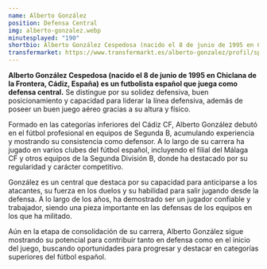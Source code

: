 ```yaml
---
name: Alberto González
position: Defensa Central
img: alberto-gonzalez.webp
minutesplayed: "190"
shortbio: Alberto González Cespedosa (nacido el 8 de junio de 1995 en Chiclana de la Frontera, Cádiz, España) es un futbolista español que juega como defensa central.
transfermarket: https://www.transfermarkt.es/alberto-gonzalez/profil/spieler/175919
---
```


**Alberto González Cespedosa (nacido el 8 de junio de 1995 en Chiclana de la Frontera, Cádiz, España) es un futbolista español que juega como defensa central.** Se distingue por su solidez defensiva, buen posicionamiento y capacidad para liderar la línea defensiva, además de poseer un buen juego aéreo gracias a su altura y físico.

Formado en las categorías inferiores del Cádiz CF, Alberto González debutó en el fútbol profesional en equipos de Segunda B, acumulando experiencia y mostrando su consistencia como defensor. A lo largo de su carrera ha jugado en varios clubes del fútbol español, incluyendo el filial del Málaga CF y otros equipos de la Segunda División B, donde ha destacado por su regularidad y carácter competitivo.

González es un central que destaca por su capacidad para anticiparse a los atacantes, su fuerza en los duelos y su habilidad para salir jugando desde la defensa. A lo largo de los años, ha demostrado ser un jugador confiable y trabajador, siendo una pieza importante en las defensas de los equipos en los que ha militado.

Aún en la etapa de consolidación de su carrera, Alberto González sigue mostrando su potencial para contribuir tanto en defensa como en el inicio del juego, buscando oportunidades para progresar y destacar en categorías superiores del fútbol español.